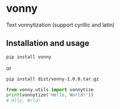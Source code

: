 # vonny
Text vonnytization
(support cyrillic and latin)

## Installation and usage
```bash
pip install vonny
```
or

```bash
pip install dist/vonny-1.0.0.tar.gz
```

```python
from vonny.utils import vonnytize
print(vonnytize('Hello, World!'))
# Hllo, Wrld!
```